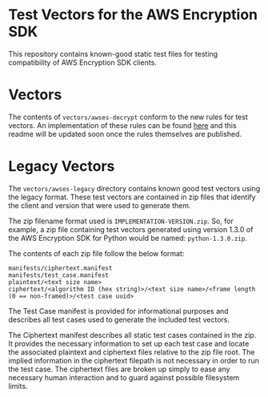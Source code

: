 # Test Vectors for the AWS Encryption SDK

This repository contains known-good static test files for testing compatibility of AWS Encryption
SDK clients.

# Vectors

The contents of `vectors/awses-decrypt` conform to the new rules for test vectors.
An implementation of these rules can be found [here](https://github.com/aws/aws-encryption-sdk-python/tree/master/test_vector_handlers)
and this readme will be updated soon once the rules themselves are published.

# Legacy Vectors

The `vectors/awses-legacy` directory contains known good test vectors using the legacy format.
These test vectors are contained in zip files that identify the client and version that were used to generate them.

The zip filename format used is `IMPLEMENTATION-VERSION.zip`. So, for example, a zip file
containing test vectors generated using version 1.3.0 of the AWS Encryption SDK for Python
would be named: `python-1.3.0.zip`.

The contents of each zip file follow the below format:
```
manifests/ciphertext.manifest
manifests/test_case.manifest
plaintext/<text size name>
ciphertext/<algorithm ID (hex string)>/<text size name>/<frame length (0 == non-framed)>/<test case uuid>
```

The Test Case manifest is provided for informational purposes and describes all test cases
used to generate the included test vectors.

The Ciphertext manifest describes all static test cases contained in the zip.  It provides
the necessary information to set up each test case and locate the associated plaintext and
ciphertext files relative to the zip file root.  The implied information in the ciphertext
filepath is not necessary in order to run the test case. The ciphertext files are broken
up simply to ease any necessary human interaction and to guard against possible filesystem
limits.
